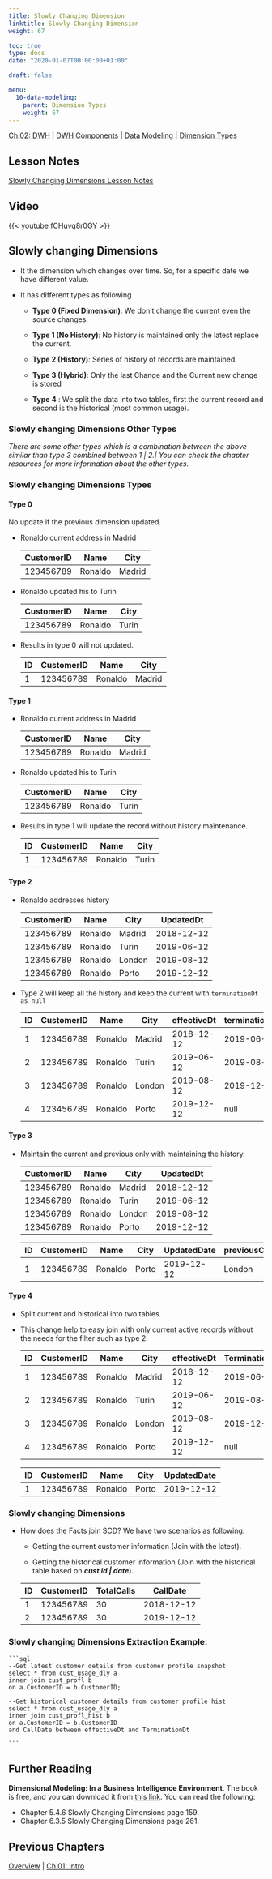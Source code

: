 ```yaml
---
title: Slowly Changing Dimension
linktitle: Slowly Changing Dimension
weight: 67

toc: true
type: docs
date: "2020-01-07T00:00:00+01:00"

draft: false

menu:
  10-data-modeling:
    parent: Dimension Types
    weight: 67
---
```


[Ch.02: DWH](../../../../../02-dwh) | [DWH Components](../../../../03-architecture/) | [Data Modeling](../../../10-data-modeling/) | [Dimension Types](../../02-dimension-types/)

## Lesson Notes

[Slowly Changing Dimensions Lesson Notes](../07-slowly-changing-dimension.pdf)

## Video

{{< youtube fCHuvq8r0GY >}}

## Slowly changing Dimensions

-   It the dimension which changes over time. So, for a specific date we
    have different value.

-   It has different types as following

    -   **Type 0 (Fixed Dimension)**: We don’t change the current even the
        source changes.

    -   **Type 1 (No History)**: No history is maintained only the latest
        replace the current.

    -   **Type 2 (History)**: Series of history of records are maintained.

    -   **Type 3 (Hybrid)**: Only the last Change and the Current new change
        is stored

    -   **Type 4** : We split the data into two tables, first the current
        record and second is the historical (most common usage).

### Slowly changing Dimensions Other Types

*There are some other types which is a combination between the
above similar than type 3 combined between 1 | 2.|
You can check the chapter resources for more information about the other
types.*

### Slowly changing Dimensions Types

#### Type 0

No update if the previous dimension updated.

- Ronaldo current address in Madrid

    | CustomerID | Name | City|
    |---|---|---|
    | 123456789 | Ronaldo | Madrid|

- Ronaldo updated his to Turin

    | CustomerID | Name | City|
    |---|---|---|
    | 123456789 | Ronaldo | Turin|

- Results in type 0 will not updated.

    | ID | CustomerID | Name | City|
    |---|---|---|---|
    | 1 | 123456789 | Ronaldo | Madrid|

#### Type 1

- Ronaldo current address in Madrid

    | CustomerID | Name | City|
    |---|---|---|
    | 123456789 | Ronaldo | Madrid|

- Ronaldo updated his to Turin

    | CustomerID | Name | City|
    |---|---|---|
    | 123456789 | Ronaldo | Turin|

- Results in type 1 will update the record without history maintenance.

    | ID | CustomerID | Name | City|
    |---|---|---|---|
    | 1 | 123456789 | Ronaldo | Turin|

#### Type 2

- Ronaldo addresses history

    | CustomerID | Name | City | UpdatedDt|
    |---|---|---|---|
    | 123456789 | Ronaldo | Madrid | 2018-12-12|
    | 123456789 | Ronaldo | Turin | 2019-06-12|
    | 123456789 | Ronaldo | London | 2019-08-12|
    | 123456789 | Ronaldo | Porto | 2019-12-12|

- Type 2 will keep all the history and keep the current with `terminationDt as null` 

    | ID | CustomerID | Name | City | effectiveDt | terminationDt | isCurrent|
    |---|---|---|---|---|---|---|
    | 1 | 123456789 | Ronaldo | Madrid | 2018-12-12 | 2019-06-12 | false|
    | 2 | 123456789 | Ronaldo | Turin | 2019-06-12 | 2019-08-12 | false|
    | 3 | 123456789 | Ronaldo | London | 2019-08-12 | 2019-12-12 | false|
    | 4 | 123456789 | Ronaldo | Porto | 2019-12-12 | null | true|

#### Type 3

- Maintain the current and previous only with maintaining the history.

    | CustomerID | Name | City | UpdatedDt|
    |---|---|---|---|
    | 123456789 | Ronaldo | Madrid | 2018-12-12|
    | 123456789 | Ronaldo | Turin | 2019-06-12|
    | 123456789 | Ronaldo | London | 2019-08-12|
    | 123456789 | Ronaldo | Porto | 2019-12-12|

    | ID | CustomerID | Name | City | UpdatedDate | previousCity|
    |---|---|---|---|---|---|
    | 1 | 123456789 | Ronaldo | Porto | 2019-12-12 | London|

#### Type 4

- Split current and historical into two tables. 
- This change help to easy join with only current active records without the needs for the filter such as type 2.

    |ID | CustomerID | Name | City | effectiveDt | TerminationDt|
    |---|---|---|---|---|---|
    |1 | 123456789 | Ronaldo | Madrid | 2018-12-12 | 2019-06-12|
    |2 | 123456789 | Ronaldo | Turin | 2019-06-12 | 2019-08-12|
    |3 | 123456789 | Ronaldo | London | 2019-08-12 | 2019-12-12|
    |4 | 123456789 | Ronaldo | Porto | 2019-12-12 | null|

    | ID | CustomerID | Name | City | UpdatedDate|
    |---|---|---|---|---|
    | 1 | 123456789 | Ronaldo | Porto | 2019-12-12|

### Slowly changing Dimensions

-   How does the Facts join SCD? We have two scenarios as following:

    -   Getting the current customer information (Join with the latest).

    -   Getting the historical customer information (Join with the
        historical table based on ***cust id | date***).

    | ID | CustomerID | TotalCalls | CallDate|
    |---|---|---|---|
    | 1 | 123456789 | 30 | 2018-12-12|
    | 2 | 123456789 | 30 | 2019-12-12|

### Slowly changing Dimensions Extraction Example:

    ```sql
    --Get latest customer details from customer profile snapshot
    select * from cust_usage_dly a 
    inner join cust_profl b 
    on a.CustomerID = b.CustomerID;
    
    --Get historical customer details from customer profile hist
    select * from cust_usage_dly a 
    inner join cust_profl_hist b 
    on a.CustomerID = b.CustomerID
    and CallDate between effectiveDt and TerminationDt 
    
    ```

## Further Reading

**Dimensional Modeling: In a Business Intelligence Environment**. The book is free, and you can download it from [this link](https://www.redbooks.ibm.com/redbooks/pdfs/sg247138.pdf). You can read the following:

- Chapter 5.4.6 Slowly Changing Dimensions page 159.
- Chapter 6.3.5 Slowly Changing Dimensions page 261.
  

## Previous Chapters

[Overview](../../../../../../big-data-in-depth/)  | [Ch.01: Intro](../../../../../01-introduction) 
